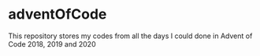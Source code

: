 # adventOfCode

This repository stores my codes from all the days I could done in Advent of Code 2018, 2019 and 2020
